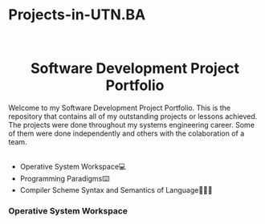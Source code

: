 # Projects-in-UTN.BA

<h1 align="center"> <br>Software Development Project Portfolio</h1>

<p> Welcome to my Software Development Project Portfolio. This is the repository that contains all of my outstanding projects or lessons achieved.
The projects were done throughout my systems engineering career. Some of them were done independently and others with the colaboration of a team. </p>

<ul><br>

<li> Operative System Workspace💻</li>
<li> Programming Paradigms⌨️</li>
<li> Compiler Scheme Syntax and Semantics of Language👨🏽‍💻</li>

</ul>

<h3> Operative System Workspace</h3>
